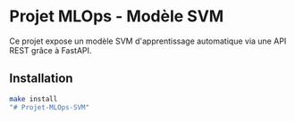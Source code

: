 # Projet MLOps - Modèle SVM

Ce projet expose un modèle SVM d'apprentissage automatique via une API REST grâce à FastAPI.

## Installation

```bash
make install
"# Projet-MLOps-SVM" 
